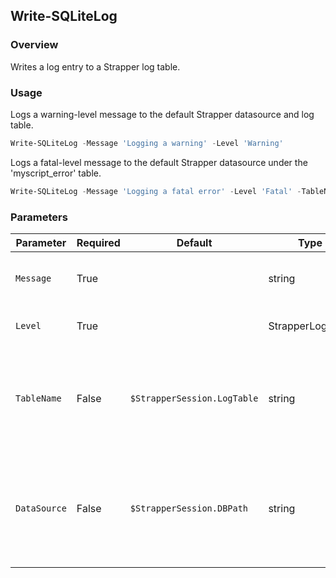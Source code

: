 ## Write-SQLiteLog
### Overview
Writes a log entry to a Strapper log table.

### Usage

Logs a warning-level message to the default Strapper datasource and log table.
```powershell
Write-SQLiteLog -Message 'Logging a warning' -Level 'Warning'
```

Logs a fatal-level message to the default Strapper datasource under the 'myscript_error' table.
```powershell
Write-SQLiteLog -Message 'Logging a fatal error' -Level 'Fatal' -TableName 'myscript_error'
```

### Parameters
| Parameter    | Required | Default                     | Type             | Description                                                                      |
| ------------ | -------- | --------------------------- | ---------------- | -------------------------------------------------------------------------------- |
| `Message`    | True     |                             | string           | The message to write to the log table.                                           |
| `Level`      | True     |                             | StrapperLogLevel | The log level of the message.                                                    |
| `TableName`  | False    | `$StrapperSession.LogTable` | string           | The table to write the log message to. Must be a formatted Strapper log table.   |
| `DataSource` | False    | `$StrapperSession.DBPath`   | string           | The datasource to write the log message to. Defaults to the Strapper datasource. |